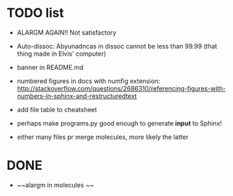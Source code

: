 # TODO list

  - ALARGM AGAIN!! Not satisfactory
  - Auto-dissoc: Abyunadncas in dissoc cannot be less than 99.99 (that thing made in Elvis' computer)

  - banner in README.md

  - numbered figures in docs with numfig extension: http://stackoverflow.com/questions/2686310/referencing-figures-with-numbers-in-sphinx-and-restructuredtext
  - add file table to cheatsheet
  - perhaps make programs.py good enough to generate **input** to Sphinx!
  - either many files pr merge molecules, more likely the latter

# DONE

  - ~~alargm in molecules ~~
